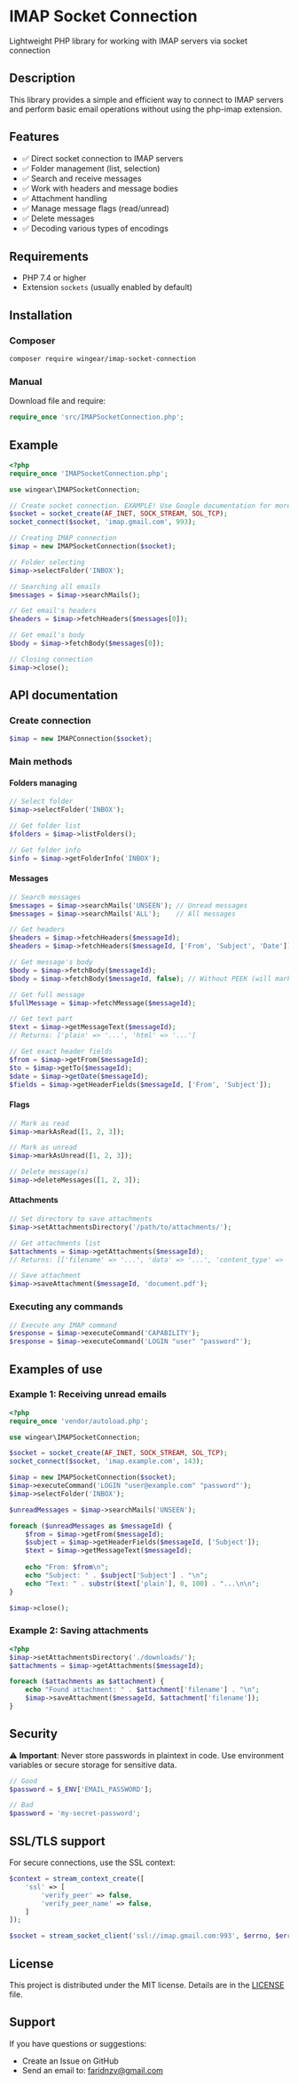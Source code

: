 # IMAP Socket Connection

Lightweight PHP library for working with IMAP servers via socket connection

## Description

This library provides a simple and efficient way to connect to IMAP servers and perform basic email operations without using the php-imap extension.

## Features

- ✅ Direct socket connection to IMAP servers
- ✅ Folder management (list, selection)
- ✅ Search and receive messages
- ✅ Work with headers and message bodies
- ✅ Attachment handling
- ✅ Manage message flags (read/unread)
- ✅ Delete messages
- ✅ Decoding various types of encodings

## Requirements

- PHP 7.4 or higher
- Extension `sockets` (usually enabled by default)

## Installation

### Composer

```bash
composer require wingear/imap-socket-connection
```

### Manual

Download file and require:

```php
require_once 'src/IMAPSocketConnection.php';
```

## Example

```php
<?php
require_once 'IMAPSocketConnection.php';

use wingear\IMAPSocketConnection;

// Create socket connection. EXAMPLE! Use Google documentation for more correct connection to gmail
$socket = socket_create(AF_INET, SOCK_STREAM, SOL_TCP);
socket_connect($socket, 'imap.gmail.com', 993);

// Creating IMAP connection
$imap = new IMAPSocketConnection($socket);

// Folder selecting
$imap->selectFolder('INBOX');

// Searching all emails
$messages = $imap->searchMails();

// Get email's headers
$headers = $imap->fetchHeaders($messages[0]);

// Get email's body
$body = $imap->fetchBody($messages[0]);

// Closing connection
$imap->close();
```

## API documentation

### Create connection

```php
$imap = new IMAPConnection($socket);
```

### Main methods

#### Folders managing

```php
// Select folder
$imap->selectFolder('INBOX');

// Get folder list
$folders = $imap->listFolders();

// Get folder info
$info = $imap->getFolderInfo('INBOX');
```

#### Messages

```php
// Search messages
$messages = $imap->searchMails('UNSEEN'); // Unread messages
$messages = $imap->searchMails('ALL');    // All messages

// Get headers
$headers = $imap->fetchHeaders($messageId);
$headers = $imap->fetchHeaders($messageId, ['From', 'Subject', 'Date']);

// Get message's body
$body = $imap->fetchBody($messageId);
$body = $imap->fetchBody($messageId, false); // Without PEEK (will mark as read)

// Get full message
$fullMessage = $imap->fetchMessage($messageId);

// Get text part
$text = $imap->getMessageText($messageId);
// Returns: ['plain' => '...', 'html' => '...']

// Get exact header fields
$from = $imap->getFrom($messageId);
$to = $imap->getTo($messageId);
$date = $imap->getDate($messageId);
$fields = $imap->getHeaderFields($messageId, ['From', 'Subject']);
```

#### Flags

```php
// Mark as read
$imap->markAsRead([1, 2, 3]);

// Mark as unread
$imap->markAsUnread([1, 2, 3]);

// Delete message(s)
$imap->deleteMessages([1, 2, 3]);
```

#### Attachments

```php
// Set directory to save attachments
$imap->setAttachmentsDirectory('/path/to/attachments/');

// Get attachments list
$attachments = $imap->getAttachments($messageId);
// Returns: [['filename' => '...', 'data' => '...', 'content_type' => '...'], ...]

// Save attachment
$imap->saveAttachment($messageId, 'document.pdf');
```

### Executing any commands

```php
// Execute any IMAP command
$response = $imap->executeCommand('CAPABILITY');
$response = $imap->executeCommand('LOGIN "user" "password"');
```

## Examples of use

### Example 1: Receiving unread emails

```php
<?php
require_once 'vendor/autoload.php';

use wingear\IMAPSocketConnection;

$socket = socket_create(AF_INET, SOCK_STREAM, SOL_TCP);
socket_connect($socket, 'imap.example.com', 143);

$imap = new IMAPSocketConnection($socket);
$imap->executeCommand('LOGIN "user@example.com" "password"');
$imap->selectFolder('INBOX');

$unreadMessages = $imap->searchMails('UNSEEN');

foreach ($unreadMessages as $messageId) {
    $from = $imap->getFrom($messageId);
    $subject = $imap->getHeaderFields($messageId, ['Subject']);
    $text = $imap->getMessageText($messageId);
    
    echo "From: $from\n";
    echo "Subject: " . $subject['Subject'] . "\n";
    echo "Text: " . substr($text['plain'], 0, 100) . "...\n\n";
}

$imap->close();
```

### Example 2: Saving attachments

```php
<?php
$imap->setAttachmentsDirectory('./downloads/');
$attachments = $imap->getAttachments($messageId);

foreach ($attachments as $attachment) {
    echo "Found attachment: " . $attachment['filename'] . "\n";
    $imap->saveAttachment($messageId, $attachment['filename']);
}
```

## Security

⚠️ **Important**: Never store passwords in plaintext in code. Use environment variables or secure storage for sensitive data.

```php
// Good
$password = $_ENV['EMAIL_PASSWORD'];

// Bad
$password = 'my-secret-password';
```

## SSL/TLS support

For secure connections, use the SSL context:

```php
$context = stream_context_create([
    'ssl' => [
        'verify_peer' => false,
        'verify_peer_name' => false,
    ]
]);

$socket = stream_socket_client('ssl://imap.gmail.com:993', $errno, $errstr, 30, STREAM_CLIENT_CONNECT, $context);
```

## License

This project is distributed under the MIT license. Details are in the [LICENSE](LICENSE.md) file.

## Support

If you have questions or suggestions:

- Create an Issue on GitHub
- Send an email to: faridnzv@gmail.com